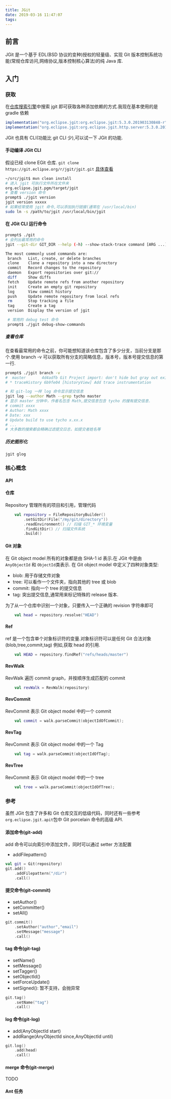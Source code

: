 ```yaml
---
title: JGit
date: 2019-03-16 11:47:07
tags:
---
```


## 前言

JGit 是一个基于 EDL(BSD 协议的变种)授权的轻量级、实现 Git 版本控制系统功能(常规仓库访问,网络协议,版本控制核心算法)的纯 Java 库.

## 入门

### 获取

在[仓库搜索引擎](https://mvnrepository.com/)中搜索 jgit 即可获取各种添加依赖的方式.我现在基本使用的是 gradle 依赖

```groovy
implementation("org.eclipse.jgit:org.eclipse.jgit:5.3.0.201903130848-r")
implementation("org.eclipse.jgit:org.eclipse.jgit.http.server:5.3.0.201903130848-r")
```

JGit 也具有 CLI(功能比 git CLI 少),可以试一下 JGit 的功能.

#### 手动编译 JGit CLI

假设已经 clone EGit 仓库. `git clone https://git.eclipse.org/r/jgit/jgit.git` [具体查看](https://wiki.eclipse.org/EGit/Contributor_Guide#JGit)

```bash
~/src/jgit$ mvn clean install
# 进入 jgit 可执行文件所在文件夹
org.eclipse.jgit.pgm/target/jgit
# 查看 version 命令
prompt$ ./jgit version
jgit version xxxxx
# 如果经常使用 jgit 命令,可以添加执行链接(通常在 /usr/local/bin)
sudo ln -s /path/to/jgit /usr/local/bin/jgit
```

#### 在 JGit CLI 运行命令

```bash
prompt$ ./git
# 会列出最常用的命令
jgit --git-dir GIT_DIR --help (-h) --show-stack-trace command [ARG ...]

The most commonly used commands are:
 branch   List, create, or delete branches
 clone    Clone a repository into a new directory
 commit   Record changes to the repository
 daemon   Export repositories over git://
 diff     Show diffs
 fetch    Update remote refs from another repository
 init     Create an empty git repository
 log      View commit history
 push     Update remote repository from local refs
 rm       Stop tracking a file
 tag      Create a tag
 version  Display the version of jgit

 # 常用的 debug test 命令
 prompt$ ./jgit debug-show-commands
```

##### 查看仓库

在查看最常用的命令之前，你可能想知道该仓库包含了多少分支，当前分支是那个.使用 branch -v 可以获取所有分支的简略信息，版本号，版本号提交信息的第一行.

```bash
prompt$ ./jgit branch -v
#  master       4d4adfb Git Project import: don't hide but gray out existing projects
# * traceHistory 6b9fe04 [historyView] Add trace instrumentation

# 和 git-log 一样 log 命令显示提交信息
jgit log --author Math --grep tycho master
# 显示 master 分钟中，作者名包含 Math,提交信息包含 tycho 的搜有提交信息.
# commit xxxx
# Author: Math xxxx
# Date: xxx
# Update build to use tycho x.xx.x
# ...
# 大多数的搜索都会精确过滤提交日志，如提交者姓名等
```

##### 历史图形化

`jgit glog`

### 核心概念

#### API

#### 仓库

Repository 管理所有的项目和引用，管理代码

```kotlin
    val repository = FileRepositoryBuilder()
        .setGitDir(File("/my/git/directory"))
        .readEnvironment() // 扫描 GIT_* 环境变量
        .findGitDir() // 扫描文件系统
        .build()
```

#### Git 对象

在 Git object model 所有的对象都是由 SHA-1 id 表示.在 JGit 中是由 `AnyObjectId` 和 `ObjectId`类表示.
在 Git object model 中定义了四种对象类型:

- blob: 用于存储文件对象
- tree: 可以看作一个文件夹，指向其他的 tree 或 blob
- commit: 指向一个 tree 的提交信息
- tag: 突出提交信息,通常用来标记特殊的 release 版本.

为了从一个仓库中识别一个对象，只要传入一个正确的 revision 字符串即可

```kotlin
    val head = repository.resolve("HEAD")
```

#### Ref

ref 是一个包含单个对象标识符的变量.对象标识符可以是任何 Git 合法对象(blob,tree,commit,tag)
例如,获取 head 的引用.

```kotlin
    val HEAD = repository.findRef("refs/heads/master")
```

#### RevWalk

RevWalk 遍历 commit graph，并按顺序生成匹配的 commit

```kotlin
    val revWalk = RevWalk(repository)
```

#### RevCommit

RevCommit 表示 Git object model 中的一个 commit

```kotlin
    val commit = walk.parseCommit(objectIdOfCommit);
```

#### RevTag

RevCommit 表示 Git object model 中的一个 Tag

```kotlin
    val tag = walk.parseCommit(objectIdOfTag);
```

#### RevTree

RevCommit 表示 Git object model 中的一个 tree

```kotlin
    val tree = walk.parseCommit(objectIdOfTree);
```

### 参考

虽然 JGit 包含了许多和 Git 仓库交互的低级代码，同时还有一些参考`org.eclipse.jgit.apit`包中 Git porcelain 命令的高级 API.

#### 添加命令(git-add)

add 命令可以向索引中添加文件，同时可以通过 setter 方法配置

- addFilepattern()

```kotlin
val git = Git(repository)
git.add()
    .addFilepattern("/dir")
    .call()
```

#### 提交命令(git-commit)

- setAuthor()
- setCommitter()
- setAll()

```kotlin
git.commit()
    .setAuthor("author","email")
    .setMessage("message")
    .call()
```

#### tag 命令(git-tag)

- setName()
- setMessage()
- setTagger()
- setObjectId()
- setForceUpdate()
- setSigned(): 暂不支持，会抛异常

```kotlin
git.tag()
    .setName("tag")
    .call()
```

#### log 命令(git-log)

- add(AnyObjectId start)
- addRange(AnyObjectId since,AnyObjectId until)

```kotlin
git.log()
    .add(head)
    .call()
```

#### merge 命令(git-merge)

TODO

#### Ant 任务

